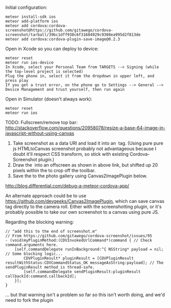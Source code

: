 Initial configuration:

    meteor install-sdk ios
    meteor add-platform ios
    meteor add cordova:cordova-screenshot@https://github.com/gitawego/cordova-screenshot/tarball/39bc1dff938c6f31684929c9308ea995d2f813de
    meteor add cordova:cordova-plugin-save-image@0.2.3

Open in Xcode so you can deploy to device:

    meteor reset
    meteor run ios-device
    In Xcode, select your Personal Team from TARGETS --> Signing (while the top-level project is selected)
    Plug the phone in, select it from the dropdown in upper left, and press play
    If you get a trust error, on the phone go to Settings --> General --> Device Management and trust yourself, then run again

Open in Simulator (doesn't always work):

    meteor reset
    meteor run ios

TODO: Fullscreen/remove top bar: http://stackoverflow.com/questions/20958078/resize-a-base-64-image-in-javascript-without-using-canvas
  1. Take screenshot as a data URI and load it into an <img> tag. (Using pure pure js HTMLtoCanvas screenshot probably not advantageous because I doubt it'll respect CSS transform, so stick with existing Cordova-Screenshot plugin.)
  2. Draw the <img> into an offscreen <canvas> as shown in above link, but shifted up 20 pixels within the <canvas> to crop off the toolbar.
  3. Save the <canvas> to the photo gallery using Canvas2ImagePlugin below.



http://blog.differential.com/debug-a-meteor-cordova-app/



An alternate approach could be to use https://github.com/devgeeks/Canvas2ImagePlugin, which can
save canvas tag directly to the camera roll. Either with the screenshotting plugin, or it's
probably possible to take our own screenshot to a canvas using pure JS.



Regarding the blocking warning:

    // "add this to the end of screenshot.m"
    // From https://github.com/gitawego/cordova-screenshot/issues/95
    - (void)myPluginMethod:(CDVInvokedUrlCommand*)command { // Check command.arguments here.
        [self.commandDelegate runInBackground:^{ NSString* payload = nil; // Some blocking logic...
            CDVPluginResult* pluginResult = [CDVPluginResult resultWithStatus:CDVCommandStatus_OK messageAsString:payload]; // The sendPluginResult method is thread-safe.
            [self.commandDelegate sendPluginResult:pluginResult callbackId:command.callbackId];
        }];
    }

... but that warning isn't a problem so far so this isn't worth doing, and we'd need
to fork the plugin
